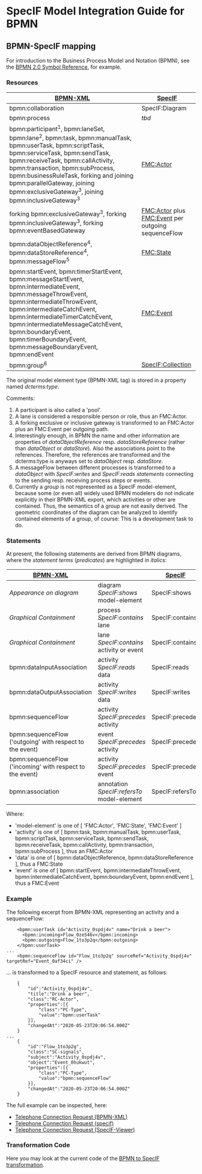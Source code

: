 ﻿# SpecIF Model Integration Guide for BPMN

## BPMN-SpecIF mapping

For introduction to the Business Process Model and Notation (BPMN), see the [BPMN 2.0 Symbol Reference](https://camunda.com/de/bpmn/bpmn-2-0-symbol-reference/), for example.

### Resources

| [BPMN-XML](https://www.omg.org/spec/BPMN/2.0/About-BPMN/) | [SpecIF](https://specif.de) |
| --- | --- |
| bpmn:collaboration | SpecIF:Diagram |
| bpmn:process | *tbd* |
| bpmn:participant<sup>1</sup>, bpmn:laneSet, bpmn:lane<sup>2</sup>, bpmn:task, bpmn:manualTask, bpmn:userTask, bpmn:scriptTask, bpmn:serviceTask, bpmn:sendTask, bpmn:receiveTask, bpmn:callActivity, bpmn:transaction, bpmn:subProcess, bpmn:businessRuleTask, forking and joining bpmn:parallelGateway, joining bpmn:exclusiveGateway<sup>3</sup>, joining bpmn:inclusiveGateway<sup>3</sup> | [FMC:Actor](https://specif.de/apps/view#import=../examples/Vocabulary.specifz;view=doc;node=N-4NoXVcSzSs07Htg4959SJnDEm0D) |
| forking bpmn:exclusiveGateway<sup>3</sup>, forking bpmn:inclusiveGateway<sup>3</sup>, forking bpmn:eventBasedGateway | [FMC:Actor](https://specif.de/apps/view#import=../examples/Vocabulary.specifz;view=doc;node=N-4NoXVcSzSs07Htg4959SJnDEm0D) plus [FMC:Event](https://specif.de/apps/view#import=../examples/Vocabulary.specifz;view=doc;node=N-8HwdIxFap0pTQ5JiE31I1BQJ15z) per outgoing sequenceFlow |
| bpmn:dataObjectReference<sup>4</sup>, bpmn:dataStoreReference<sup>4</sup>, bpmn:messageFlow<sup>5</sup> | [FMC:State](https://specif.de/apps/view#import=../examples/Vocabulary.specifz;view=doc;node=N-yeUw4dc3iTxk7PHLdQo7efxLvBc) |
| bpmn:startEvent, bpmn:timerStartEvent, bpmn:messageStartEvent, bpmn:intermediateEvent, bpmn:messageThrowEvent, bpmn:intermediateThrowEvent, bpmn:intermediateCatchEvent, bpmn:intermediateTimerCatchEvent, bpmn:intermediateMessageCatchEvent, bpmn:boundaryEvent, bpmn:timerBoundaryEvent, bpmn:messageBoundaryEvent, bpmn:endEvent | [FMC:Event](https://specif.de/apps/view#import=../examples/Vocabulary.specifz;view=doc;node=N-8HwdIxFap0pTQ5JiE31I1BQJ15z) |
| bpmn:group<sup>6</sup> | [SpecIF:Collection](https://specif.de/apps/view#import=../examples/Vocabulary.specifz;view=doc;node=N-MCUw5EHwNYxa9wqMtctM4J2A2G8) |

The original model element type (BPMN-XML tag) is stored in a property named _dcterms:type_. 

Comments:
1. A participant is also called a 'pool'.
1. A lane is considered a responsible person or role, thus an FMC:Actor.
1. A forking exclusive or inclusive gateway is transformed to an FMC:Actor plus an FMC:Event per outgoing path.
1. Interestingly enough, in BPMN the name and other information are properties of _dataObjectReference_ resp. _dataStoreReference_ (rather than _dataObject_ or _dataStore_). Also the associations point to the references. Therefore, the references are transformed and the dcterms:type is anyways set to _dataObject_ resp. _dataStore_.
1. A messageFlow between different processes is transformed to a _dataObject_ with _SpecIF:writes_ and _SpecIF:reads statements_ connecting to the sending resp. receiving process steps or events.
1. Currently a _group_ is not represented as a SpecIF model-element, because some (or even all) widely used BPMN modelers do not indicate explicitly in their BPMN-XML export, which activities or other are contained. Thus, the semantics of a group are not easily derived. The geometric coordinates of the diagram can be analyzed to identify contained elements of a group, of course: This is a development task to do.

### Statements

At present, the following statements are derived from BPMN diagrams, where the _statement terms_ (_predicates_) are highlighted in _italics_:

| [BPMN-XML](https://www.omg.org/spec/BPMN/2.0/About-BPMN/) |  | [SpecIF](https://specif.de) | Comment |
| --- | --- | --- | --- |
| *Appearance on diagram* | diagram _SpecIF:shows_ model-element | SpecIF:shows |  |
| *Graphical Containment* | process _SpecIF:contains_ lane | SpecIF:contains |  |
| *Graphical Containment* | lane _SpecIF:contains_ activity or event | SpecIF:contains |  |
| bpmn:dataInputAssociation | activity _SpecIF:reads_ data | SpecIF:reads |  |
| bpmn:dataOutputAssociation | activity _SpecIF:writes_ data | SpecIF:writes |  |
| bpmn:sequenceFlow | activity _SpecIF:precedes_ activity | SpecIF:precedes |  |
| bpmn:sequenceFlow ('outgoing' with respect to the event) | event _SpecIF:precedes_ activity | SpecIF:precedes |  |
| bpmn:sequenceFlow ('incoming' with respect to the event) | activity _SpecIF:precedes_ event | SpecIF:precedes |  |
| bpmn:association | annotation _SpecIF:refersTo_ model-element | SpecIF:refersTo |  |

Where:
- 'model-element' is one of [ 'FMC:Actor', 'FMC:State', 'FMC:Event' ]
- 'activity' is one of [ bpmn:task, bpmn:manualTask, bpmn:userTask, bpmn:scriptTask, bpmn:serviceTask, bpmn:sendTask, bpmn:receiveTask, bpmn:callActivity, bpmn:transaction, bpmn:subProcess ], thus an FMC:Actor
- 'data' is one of [ bpmn:dataObjectReference, bpmn:dataStoreReference ], thus a FMC:State
- 'event' is one of [ bpmn:startEvent, bpmn:intermediateThrowEvent, bpmn:intermediateCatchEvent, bpmn:boundaryEvent, bpmn:endEvent ], thus a FMC:Event
 
### Example

The following excerpt from BPMN-XML representing an activity and a sequenceFlow:
```
    <bpmn:userTask id="Activity_0spdj4v" name="Drink a beer">
      <bpmn:incoming>Flow_0ze546v</bpmn:incoming>
      <bpmn:outgoing>Flow_1to3p2q</bpmn:outgoing>
    </bpmn:userTask>
...
    <bpmn:sequenceFlow id="Flow_1to3p2q" sourceRef="Activity_0spdj4v" targetRef="Event_0af34ci" />
```

... is transformed to a SpecIF resource and statement, as follows:
```
    {
        "id":"Activity_0spdj4v",
        "title":"Drink a beer",
        "class":"RC-Actor",
        "properties":[{
            "class":"PC-Type",
            "value":"bpmn:userTask"
        }],
        "changedAt":"2020-05-23T20:06:54.000Z"
    }
...
    {
        "id":"Flow_1to3p2q",
        "class":"SC-signals",
        "subject":"Activity_0spdj4v",
        "object":"Event_0hukwut",
        "properties":[{
            "class":"PC-Type",
            "value":"bpmn:sequenceFlow"
        }],
        "changedAt":"2020-05-23T20:06:54.000Z"
    }
```

The full example can be inspected, here:
- [Telephone Connection Request (BPMN-XML)](https://specif.de/examples/Tel-Connection-Req.bpmn)
- [Telephone Connection Request (specif)](https://specif.de/examples/Tel-Connection-Req.specif)
- [Telephone Connection Request (SpecIF-Viewer)](https://specif.de/apps/view#import=../examples/Tel-Connection-Req.bpmn)

### Transformation Code
Here you may look at the current code of the [BPMN to SpecIF transformation](https://github.com/GfSE/BPMN-SpecIF-Bridge/blob/master/source/js/BPMN2SpecIF.js).
